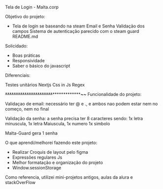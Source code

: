Tela de Login - Malta.corp


Objetivo do projeto:
 -  Tela de login se baseando na steam
        Email e  Senha
        Validação dos campos
        Sistema de autenticação parecido com o steam guard
        README.md

Solicidado: 
  - Boas práticas
  - Responsividade
  - Saber o básico do javascript

Diferenciais:

  Testes unitários
  Nextjs
  Css in Js
  Regex

 ~~**********************~~**********************~~*********
Funcionalidade do projeto:

  Validaçao de email:
    necessário ter @ e ., e ambos nao podem estar nem no começo, nem no final

  Validação da senha:
    a senha precisa ter 8 caracteres sendo: 1x letra minuscula, 1x letra Maiuscula, 1x numero 1x simbolo
  
  Malta-Guard gera 1 senha

O que aprendi/melhorei fazendo este projeto:

   - Realizar Croquis de layout pelo figma
   - Expressões regulares Js
   - Melhor formatação e organização do projeto
   - Window.sessionStorage

Como referencia, utilizei mini-projetos antigos, aulas da alura e stackOverFlow

